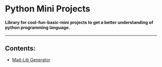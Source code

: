 # Python Mini Projects
#### Library for cool-fun-basic-mini projects to get a better understanding of python programming language.
<hr>

## Contents:
* [Mad-Lib Generator](https://github.com/theshivanjali/python-mini-projects/tree/master/Mad-Lib-Generator)
